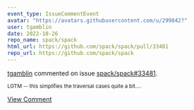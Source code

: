 ```yaml
---
event_type: IssueCommentEvent
avatar: "https://avatars.githubusercontent.com/u/299842?"
user: tgamblin
date: 2022-10-26
repo_name: spack/spack
html_url: https://github.com/spack/spack/pull/33481
repo_url: https://github.com/spack/spack
---
```


<a href='https://github.com/tgamblin' target='_blank'>tgamblin</a> commented on issue <a href='https://github.com/spack/spack/pull/33481' target='_blank'>spack/spack#33481</a>.

<small>LGTM -- this simplifies the traversal cases quite a bit....</small>

<a href='https://github.com/spack/spack/pull/33481' target='_blank'>View Comment</a>